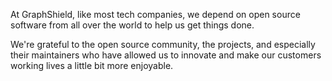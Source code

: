 At GraphShield, like most tech companies, we depend on open source software from all over the world to help us get things done.

We're grateful to the open source community, the projects, and especially their maintainers who have allowed us to innovate and make our customers working lives a little bit more enjoyable.
